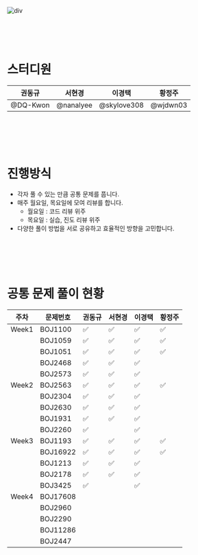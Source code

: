
![div](https://capsule-render.vercel.app/api?type=Cylinder&color=auto&height=100&section=header&text=%20Algorithm%20Study%20Group%206&fontSize=40)
<br>
<br>
<br>
<br>
<br>


# 스터디원

| 권동규 | 서현경 | 이경택 | 황정주 |
| --- | --- | --- | --- |
|  @DQ-Kwon |  @nanalyee |  @skylove308  |  @wjdwn03 |

<br>
<br>
<br>
<br>

# 진행방식

- 각자 풀 수 있는 만큼 공통 문제를 풉니다.
- 매주 월요일, 목요일에 모여 리뷰를 합니다.
    - 월요일 : 코드 리뷰 위주
    - 목요일 : 실습, 진도 리뷰 위주
- 다양한 풀이 방법을 서로 공유하고 효율적인 방향을 고민합니다.
<br>
<br>
<br>
<br>

# 공통 문제 풀이 현황

| 주차 | 문제번호 | 권동규 | 서현경 | 이경택 | 황정주 |
| --- | --- | --- | --- | --- | --- |
| Week1 | BOJ1100 | ✅ | ✅ | ✅ | ✅ |
|  | BOJ1059 | ✅ | ✅ | ✅ | ✅ |
|  | BOJ1051 | ✅ | ✅ | ✅ | ✅ |
|  | BOJ2468 | ✅ | ✅ | ✅ |  |
|  | BOJ2573 | ✅ | ✅ | ✅ |  |
| Week2 | BOJ2563 | ✅ | ✅ | ✅ | ✅ |
|  | BOJ2304 | ✅ | ✅ | ✅ |  |
|  | BOJ2630 | ✅ | ✅ | ✅ |  |
|  | BOJ1931 | ✅ | ✅ | ✅ |  |
|  | BOJ2260 | ✅ |  | ✅ |  |
| Week3 | BOJ1193 | ✅ | ✅ | ✅ | ✅ |
|  | BOJ16922 | ✅ | ✅ | ✅ | ✅ |
|  | BOJ1213 | ✅ | ✅ | ✅ |  |
|  | BOJ2178 | ✅ | ✅ | ✅ |  |
|  | BOJ3425 | ✅ |  | ✅ |  |
| Week4 | BOJ17608 |  |  |  |  |
|  | BOJ2960 |  |  |  |  |
|  | BOJ2290 |  |  |  |  |
|  | BOJ11286 |  |  |  |  |
|  | BOJ2447 |  |  |  |  |


<br>
<br>
<br>
<br>
